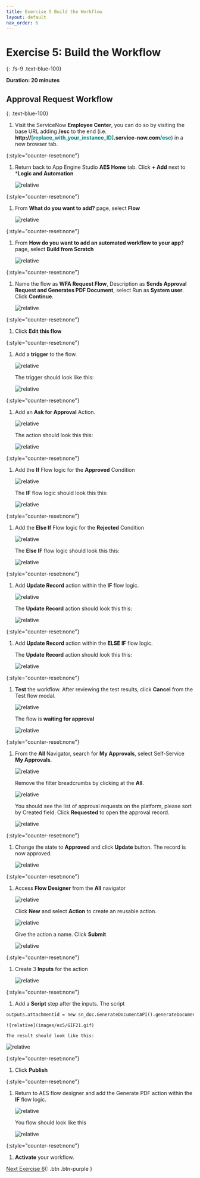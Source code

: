```yaml
---
title: Exercise 5 Build the Workflow
layout: default
nav_order: 6
---
```


# Exercise 5: Build the Workflow
{: .fs-9 .text-blue-100}

**Duration: 20 minutes**

## Approval Request Workflow
{: .text-blue-100}
1.  Visit the ServiceNow **Employee Center**, you can do so by visiting the base URL adding **/esc** to the end (i.e. **http://<span style="color:teal">\[replace_with_your_instance_ID\]</span>.service-now.com<span style="color:teal">/esc</span>**) in a new browser tab.  

{:style="counter-reset:none"}
1.  Return back to App Engine Studio **AES Home** tab.  Click **+ Add** next to ***Logic and Automation**

    ![relative](images/ex5/01.png)

{:style="counter-reset:none"}
1.  From **What do you want to add?** page, select **Flow**

    ![relative](images/ex5/02.png)

{:style="counter-reset:none"}
1.  From **How do you want to add an automated workflow to your app?** page, select **Build from Scratch**

    ![relative](images/ex5/03.png)

{:style="counter-reset:none"}
1.  Name the flow as **WFA Request Flow**, Description as **Sends Approval Request and Generates PDF Document**, select Run as **System user**.  Click **Continue**.

    ![relative](images/ex5/04.png)

{:style="counter-reset:none"}
1.  Click **Edit this flow**

{:style="counter-reset:none"}
1.  Add a **trigger** to the flow.

    ![relative](images/ex5/GIF05.gif)

    The trigger should look like this:

    ![relative](images/ex5/05.png)

{:style="counter-reset:none"}
1.  Add an **Ask for Approval** Action.  

    ![relative](images/ex5/GIF06.gif)

    The action should look this this:

    ![relative](images/ex5/06.png)

{:style="counter-reset:none"}
1.  Add the **If** Flow logic for the **Approved** Condition

    ![relative](images/ex5/GIF07.gif)

    The **IF** flow logic should look this this:

    ![relative](images/ex5/07.png)

{:style="counter-reset:none"}
1.  Add the **Else If** Flow logic for the **Rejected** Condition

    ![relative](images/ex5/GIF08.gif)

    The **Else IF** flow logic should look this this:

    ![relative](images/ex5/08.png)


{:style="counter-reset:none"}
1. Add **Update Record** action within the **IF** flow logic.

    ![relative](images/ex5/GIF09.gif)

    The **Update Record** action should look this this:

    ![relative](images/ex5/09.png)

{:style="counter-reset:none"}
1.  Add **Update Record** action within the **ELSE IF** flow logic.

    The **Update Record** action should look this this:

    ![relative](images/ex5/10.png)
    
{:style="counter-reset:none"}
1.  **Test** the workflow. After reviewing the test results, click **Cancel** from the Test flow modal.

    ![relative](images/ex5/11.png)

    The flow is **waiting for approval**

    ![relative](images/ex5/12.png)

{:style="counter-reset:none"}
1.  From the **All** Navigator, search for **My Approvals**, select Self-Service **My Approvals**.

    ![relative](images/ex5/13.png)

    Remove the filter breadcrumbs by clicking at the **All**. 

    ![relative](images/ex5/14.png)

    You should see the list of approval requests on the platform, please sort by Created field. Click **Requested** to open the approval record. 

    ![relative](images/ex5/15.png)

{:style="counter-reset:none"}
1.  Change the state to **Approved** and click **Update** button. The record is now approved. 

    ![relative](images/ex5/16.png)

{:style="counter-reset:none"}
1.  Access **Flow Designer** from the **All** navigator

    ![relative](images/ex5/17.png)

    Click **New** and select **Action** to create an reusable action. 

    ![relative](images/ex5/18.png)

    Give the action a name.  Click **Submit**

    ![relative](images/ex5/19.png)

{:style="counter-reset:none"}
1.  Create 3 **Inputs** for the action

    ![relative](images/ex5/20.png)

{:style="counter-reset:none"}
1.  Add a **Script** step after the inputs. The script 

```markdown
outputs.attachmentid = new sn_doc.GenerateDocumentAPI().generateDocumentForTask(inputs.record_id, inputs.doc_template_id, inputs.file_name);  
```
    ![relative](images/ex5/GIF21.gif)

    The result should look like this: 

   ![relative](images/ex5/21.png)

{:style="counter-reset:none"}
1.  Click **Publish**

{:style="counter-reset:none"}
1.  Return to AES flow designer and add the Generate PDF action within the **IF** flow logic.

    ![relative](images/ex5/GIF22.gif)

    You flow should look like this

    ![relative](images/ex5/22.png)

{:style="counter-reset:none"}
1. **Activate** your workflow.





[Next Exercise 6](/pages/ex6.html){: .btn .btn-purple }